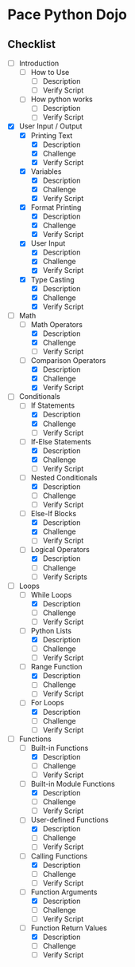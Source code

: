 # Pace Python Dojo

## Checklist
- [ ] Introduction
    - [ ] How to Use
        - [ ] Description
        - [ ] Verify Script
    - [ ] How python works
        - [ ] Description
        - [ ] Verify Script
- [x] User Input / Output
    - [x] Printing Text
        - [x] Description
        - [x] Challenge
        - [x] Verify Script
    - [x] Variables
        - [x] Description
        - [x] Challenge
        - [x] Verify Script
    - [x] Format Printing
        - [x] Description
        - [x] Challenge
        - [x] Verify Script
    - [x] User Input
        - [x] Description
        - [x] Challenge
        - [x] Verify Script
    - [x] Type Casting
        - [x] Description
        - [x] Challenge
        - [x] Verify Script
- [ ] Math
    - [ ] Math Operators
        - [x] Description
        - [x] Challenge
        - [ ] Verify Script
    - [ ] Comparison Operators
        - [x] Description
        - [x] Challenge
        - [x] Verify Script
- [ ] Conditionals
    - [ ] If Statements
        - [x] Description
        - [x] Challenge
        - [ ] Verify Script
    - [ ] If-Else Statements
        - [x] Description
        - [x] Challenge
        - [ ] Verify Script
    - [ ] Nested Conditionals
        - [x] Description
        - [ ] Challenge
        - [ ] Verify Script
    - [ ] Else-If Blocks
        - [x] Description
        - [x] Challenge
        - [ ] Verify Script
    - [ ] Logical Operators
        - [x] Description
        - [ ] Challenge
        - [ ] Verify Scripts  
- [ ] Loops
    - [ ] While Loops
        - [x] Description
        - [ ] Challenge
        - [ ] Verify Script
    - [ ] Python Lists
        - [x] Description
        - [ ] Challenge
        - [ ] Verify Script
    - [ ] Range Function
        - [x] Description
        - [ ] Challenge
        - [ ] Verify Script
    - [ ] For Loops
        - [x] Description
        - [ ] Challenge
        - [ ] Verify Script    
- [ ] Functions
    - [ ] Built-in Functions
        - [x] Description
        - [ ] Challenge
        - [ ] Verify Script 
    - [ ] Built-in Module Functions
        - [x] Description
        - [ ] Challenge
        - [ ] Verify Script 
    - [ ] User-defined Functions
        - [x] Description
        - [ ] Challenge
        - [ ] Verify Script
    - [ ] Calling Functions
        - [x] Description
        - [ ] Challenge
        - [ ] Verify Script
    - [ ] Function Arguments
        - [x] Description
        - [ ] Challenge
        - [ ] Verify Script
    - [ ] Function Return Values
        - [x] Description
        - [ ] Challenge
        - [ ] Verify Script
